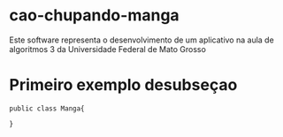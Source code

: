 # cao-chupando-manga

Este software representa o desenvolvimento de um aplicativo na aula de algoritmos 3 da Universidade Federal de Mato Grosso

# Primeiro exemplo desubseçao
```
public class Manga{

}

```
